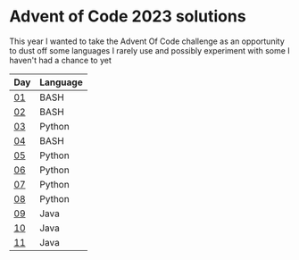 # Advent of Code 2023 solutions

This year I wanted to take the Advent Of Code challenge as an opportunity to dust off some languages I rarely use and possibly experiment with some I haven't had a chance to yet

| Day          | Language |
| ------------ | -------- |
| [01](day01/) | BASH     |
| [02](day02/) | BASH     |
| [03](day03/) | Python   |
| [04](day04/) | BASH     |
| [05](day05/) | Python   |
| [06](day06/) | Python   |
| [07](day07/) | Python   |
| [08](day08/) | Python   |
| [09](day09/) | Java     |
| [10](day10/) | Java     |
| [11](day11/) | Java     |
